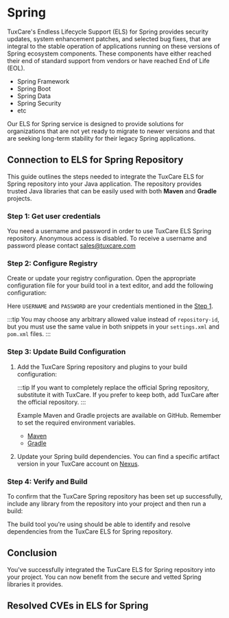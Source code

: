 # Spring

TuxCare's Endless Lifecycle Support (ELS) for Spring provides security updates, system enhancement patches, and selected bug fixes, that are integral to the stable operation of applications running on these versions of Spring ecosystem components. These components have either reached their end of standard support from vendors or have reached End of Life (EOL).

* Spring Framework
* Spring Boot
* Spring Data
* Spring Security
* etc

Our ELS for Spring service is designed to provide solutions for organizations that are not yet ready to migrate to newer versions and that are seeking long-term stability for their legacy Spring applications.

## Connection to ELS for Spring Repository

This guide outlines the steps needed to integrate the TuxCare ELS for Spring repository into your Java application. The repository provides trusted Java libraries that can be easily used with both **Maven** and **Gradle** projects.

### Step 1: Get user credentials

You need a username and password in order to use TuxCare ELS Spring repository. Anonymous access is disabled. To receive a username and password please contact [sales@tuxcare.com](mailto:sales@tuxcare.com)

### Step 2: Configure Registry

Create or update your registry configuration. Open the appropriate configuration file for your build tool in a text editor, and add the following configuration:

  <CodeTabs :tabs="[
    { title: 'Maven (~/.m2/settings.xml)', content: mavencreds },
    { title: 'Gradle (~/.gradle/gradle.properties)', content: gradlecreds }
  ]" />

Here `USERNAME` and `PASSWORD` are your credentials mentioned in the [Step 1](#step-1-get-user-credentials).

:::tip
You may choose any arbitrary allowed value instead of `repository-id`, but you must use the same value in both snippets in your `settings.xml` and  `pom.xml` files.
:::

### Step 3: Update Build Configuration

1. Add the TuxCare Spring repository and plugins to your build configuration:

   <CodeTabs :tabs="[
     { title: 'Maven (~/.m2/pom.xml)', content: mavenrepo },
     { title: 'Gradle (~/.gradle/gradle.properties)', content: gradlerepo }
   ]" />

   :::tip
   If you want to completely replace the official Spring repository, substitute it with TuxCare. If you prefer to keep both, add TuxCare after the official repository.
   :::

   Example Maven and Gradle projects are available on GitHub. Remember to set the required environment variables.
   * [Maven](https://github.com/cloudlinux/securechain-java/blob/main/examples/maven)
   * [Gradle](https://github.com/cloudlinux/securechain-java/blob/main/examples/gradle)

<!--
**Gradle**

* If you are using Gradle as your build automation tool, make sure to include the following configuration in your project setup:

```text
repositories {
  maven {
    url = uri("https://nexus-repo.corp.cloudlinux.com/repository/els_spring")
    credentials {
            username = findProperty('USERNAME')
            password = findProperty('PASSWORD')
    }
  }
}
```
-->

2. Update your Spring build dependencies. You can find a specific artifact version in your TuxCare account on [Nexus](https://nexus.repo.tuxcare.com/repository/els_spring/).

   <CodeTabs :tabs="[
     { title: 'Maven (~/.m2/pom.xml)', content: mavendeps },
     { title: 'Gradle (~/.gradle/gradle.properties)', content: gradledeps }
   ]" />

### Step 4: Verify and Build

To confirm that the TuxCare Spring repository has been set up successfully, include any library from the repository into your project and then run a build:

<CodeTabs :tabs="[
  { title: 'Maven', content: `mvn clean install` },
  { title: 'Gradle', content: `./gradlew build` }
]" />

The build tool you're using should be able to identify and resolve dependencies from the TuxCare ELS for Spring repository.

## Conclusion

You've successfully integrated the TuxCare ELS for Spring repository into your project. You can now benefit from the secure and vetted Spring libraries it provides.

## Resolved CVEs in ELS for Spring

<CVETracker />


<!-- data for spring instructions used in code blocks -->

<script setup>
const mavencreds =
`<?xml version="1.0" encoding="UTF-8"?>
<settings xmlns="http://maven.apache.org/SETTINGS/1.1.0">
    <servers>
        <server>
          <id>tuxcare-registry</id>
          <username>\${env.USERNAME}</username>
          <password>\${env.PASSWORD}</password>
        </server>
    </servers>
</settings>`

const gradlecreds =
`tuxcare_resgistry_url=https://nexus.repo.tuxcare.com/repository/els_spring/
tuxcare_resgistry_user=USERNAME
tuxcare_resgistry_password=PASSWORD`

 const mavenrepo =
 `<repositories>
    <repository>
        <id>tuxcare-registry</id>
        <url>https://nexus.repo.tuxcare.com/repository/els_spring/</url>
    </repository>
</repositories>

<pluginRepositories>
  <pluginRepository>
    <id>tuxcare-registry</id>
    <url>https://nexus.repo.tuxcare.com/repository/els_spring/</url>
  </pluginRepository>
</pluginRepositories>`

 const gradlerepo =
 `repositories {
   maven {
     url = uri(providers.gradleProperty("tuxcare_resgistry_url").get())
     credentials {
       username = providers.gradleProperty("tuxcare_resgistry_user").get()
       password = providers.gradleProperty("tuxcare_resgistry_password").get()
     }
     authentication {
       basic(BasicAuthentication)
     }
   }
   mavenCentral()
}

pluginManagement {
  repositories {
  //...
  maven {
    url = uri(providers.gradleProperty("tuxcare_resgistry_url").get())
    credentials {
      username = providers.gradleProperty("tuxcare_resgistry_user").get()
      password = providers.gradleProperty("tuxcare_resgistry_password").get()
    }
    authentication {
      basic(BasicAuthentication)
    }
  }
  mavenCentral()
  //...
  }
}`

const mavendeps =
`<parent>
  <groupId>org.springframework.boot</groupId>
  <artifactId>spring-boot-starter-parent</artifactId>
  <version>2.7.18-spring-boot-2.7.27</version>
</parent>

<dependencies>
  <dependency>
    <groupId>org.springframework.boot</groupId>
    <artifactId>spring-boot-starter-web</artifactId>
  </dependency>
  <dependency>
    <groupId>org.springframework.boot</groupId>
    <artifactId>spring-boot-starter-test</artifactId>
    <scope>test</scope>
  </dependency>
</dependencies>
`

const gradledeps =
`plugins {
  id 'java'
  id 'org.springframework.boot' version '2.7.18-spring-boot-2.7.27'
  id 'io.spring.dependency-management' version '1.0.15.RELEASE'
}

dependencies {
  implementation "org.springframework.boot:spring-boot-starter-web"
  implementation "org.springframework.boot:spring-boot-starter-security"
  implementation "org.springframework.boot:spring-boot-starter-validation"
}
`
</script>
